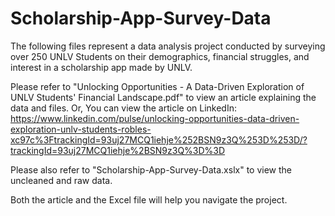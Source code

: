 # Scholarship-App-Survey-Data
The following files represent a data analysis project conducted by surveying over 250 UNLV Students on their demographics, financial struggles, and interest in a scholarship app made by UNLV. 

Please refer to "Unlocking Opportunities - A Data-Driven Exploration of UNLV Students' Financial Landscape.pdf" to view an article explaining the data and files. Or, You can view
the article on LinkedIn: https://www.linkedin.com/pulse/unlocking-opportunities-data-driven-exploration-unlv-students-robles-xc97c%3FtrackingId=93uj27MCQ1iehje%252BSN9z3Q%253D%253D/?trackingId=93uj27MCQ1iehje%2BSN9z3Q%3D%3D

Please also refer to "Scholarship-App-Survey-Data.xslx" to view the uncleaned and raw data. 

Both the article and the Excel file will help you navigate the project.
